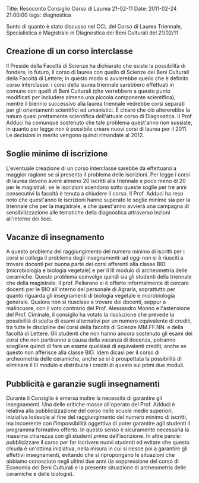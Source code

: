 Title: Resoconto Consiglio Corso di Laurea 21-02-11
Date:  2011-02-24 21:00:00
tags: diagnostica

Sunto di quanto è stato discusso nel CCL del Corso di Laurea Triennale, Specialistica e Magistrale in Diagnostica dei Beni Culturali del 21/02/11

## Creazione di un corso interclasse ##

Il Preside della Facoltà di Scienze ha dichiarato che esiste la possibilità di fondere, in futuro, il corso di laurea con quello di Scienze dei Beni Culturali della Facoltà di Lettere; in questo modo si avvierebbe quello che è definito corso interclasse: i corsi della laurea triennale sarebbero effettuati in comune con quelli di Beni Culturali (che verrebbero a questo punto modificati per includere almeno una piccola componente scientifica), mentre il biennio successivo alla laurea triennale vedrebbe corsi separati per gli orientamenti scientifici ed umanistici. È chiaro che ciò altererebbe la natura quasi prettamente scientifica dell'attuale corso di Diagnostica. Il Prof. Adduci ha comunque sostenuto che tale problema quest'anno non sussiste, in quanto per legge non è possibile creare nuovi corsi di laurea per il 2011. Le decisioni in merito vengono quindi rimandate al 2012.

## Soglie minime di iscrizione ##

L'eventuale creazione di un corso interclasse sarebbe da effettuarsi a maggior ragione se si presenta il problema delle iscrizioni. Per legge i corsi di laurea devono avere almeno 20 iscritti alla triennale e poco meno di 20 per le magistrali; se le iscrizioni scendono sotto queste soglie per tre anni consecutivi la facoltà è tenuta a chiudere il corso. Il Prof. Adduci ha reso noto che quest'anno le iscrizioni hanno superato le soglie minime sia per la triennale che per la magistrale, e che quest'anno avvierà una campagna di sensibilizzazione alle tematiche della diagnostica attraverso lezioni all'interno dei licei.

## Vacanze di insegnamento ##

A questo problema del raggiungimento del numero minimo di iscritti per i corsi si collega il problema degli insegnamenti: ad oggi non si è riusciti a trovare docenti per buona parte dei corsi afferenti alla classe BIO (microbiologia e biologia vegetale) e per il III modulo di archeometria delle ceramiche. Questo problema coinvolge quindi sia gli studenti della triennale che della magistrale. Il prof. Pellerano si è offerto informalmente di cercare docenti per le BIO all'interno del personale di Agraria, soprattutto per quanto riguarda gli insegnamenti di biologia vegetale e microbiologia generale. Qualora non si riuscisse a trovare dei docenti, seppur a malincuore, con il voto contrario del Prof. Alessandro Monno e l'astensione del Prof. Ciminale, il consiglio ha votato la risoluzione che prevede la possibilità di scelta di esami alternativi per un numero equivalente di crediti, tra tutte le discipline dei corsi della facoltà di Scienze MM.FF.NN. e della facoltà di Lettere. Gli studenti che non hanno ancora sostenuto gli esami dei corsi che non partiranno a causa della vacanza di docenza, potranno scegliere quindi di fare un esame qualsiasi di equivalenti crediti, anche se questo non afferisce alla classe BIO. Idem dicasi per il corso di archeometria delle ceramiche, anche se si è prospettata la possibilità di eliminare il III modulo e distribuire i crediti di questo sui primi due moduli.

## Pubblicità e garanzie sugli insegnamenti ##

Durante il Consiglio è emersa inoltre la necessità di garantire gli insegnamenti. Una delle critiche mosse all'operato del Prof. Adduci è relativa alla pubblicizzazione del corso nelle scuole medie superiori, iniziativa lodevole al fine del raggiungimento del numero minimo di iscritti, ma incoerente con l'impossibilità oggettiva di poter garantire agli studenti il programma formativo offerto. In questo senso è sicuramente necessaria la massima chiarezza con gli studenti *prima* dell'iscrizione. In altre parole: pubblicizzare il corso per far iscrivere nuovi studenti ed evitare che questo chiuda è un'ottima iniziativa, nella misura in cui si riesce poi a garantire gli effettivi insegnamenti, evitando che si ripropongano le situazioni che abbiamo conosciuto negli ultimi due anni (la soppressione del corso di Economia dei Beni Culturali e la presente situazione di archeometria delle ceramiche e delle biologie).

